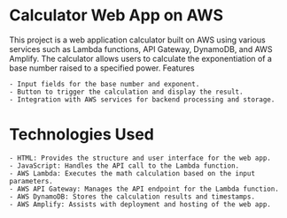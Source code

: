 # Calculator Web App on AWS

This project is a web application calculator built on AWS using various services such as Lambda functions, API Gateway, DynamoDB, and AWS Amplify. The calculator allows users to calculate the exponentiation of a base number raised to a specified power.
Features

    - Input fields for the base number and exponent.
    - Button to trigger the calculation and display the result.
    - Integration with AWS services for backend processing and storage.

# Technologies Used

    - HTML: Provides the structure and user interface for the web app.
    - JavaScript: Handles the API call to the Lambda function.
    - AWS Lambda: Executes the math calculation based on the input parameters.
    - AWS API Gateway: Manages the API endpoint for the Lambda function.
    - AWS DynamoDB: Stores the calculation results and timestamps.
    - AWS Amplify: Assists with deployment and hosting of the web app.
